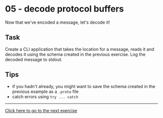 # 05 - decode protocol buffers

Now that we've encoded a message, let's decode it!

## Task
Create a CLI application that takes the location for a message, reads it and
decodes it using the schema created in the previous exercise. Log the decoded
message to stdout.

## Tips
- if you hadn't already, you might want to save the schema created in the
  previous example as a `.proto` file
- catch errors using `try ... catch`

---
[Click here to go to the next exercise](06.html)
